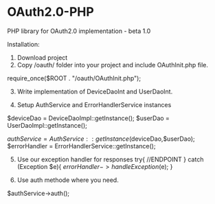 OAuth2.0-PHP
============

PHP library for OAuth2.0 implementation - beta 1.0

Installation:

1. Download project
2. Copy /oauth/ folder into your project and include OAuthInit.php file.

require_once($ROOT . "/oauth/OAuthInit.php");

3. Write implementation of DeviceDaoInt and UserDaoInt.

4. Setup AuthService and ErrorHandlerService instances

$deviceDao = DeviceDaoImpl::getInstance();
$userDao = UserDaoImpl::getInstance();

$authService = AuthService::getInstance($deviceDao,$userDao);
$errorHandler = ErrorHandlerService::getInstance();

5. Use our exception handler for responses
try{
  //ENDPOINT
} catch (Exception $e){
        $errorHandler->handleException($e);
}

6. Use auth methode where you need.

$authService->auth();
